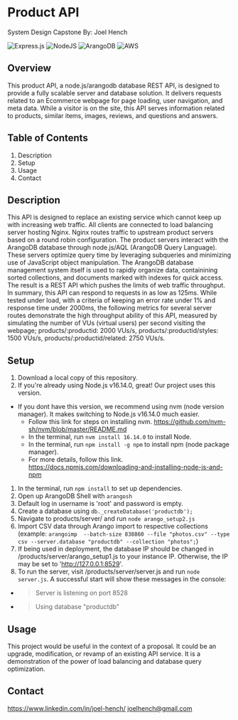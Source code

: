 # Product API
System Design Capstone
By: Joel Hench

![Express.js](https://img.shields.io/badge/express.js-%23404d59.svg?style=for-the-badge&logo=express&logoColor=%2361DAFB) ![NodeJS](https://img.shields.io/badge/node.js-6DA55F?style=for-the-badge&logo=node.js&logoColor=white) ![ArangoDB](https://img.shields.io/badge/ArangoDB-%234ea94b.svg?style=for-the-badge&logo=avocado&logoColor=white?link=http://google.com&link=http://google.com) ![AWS](https://img.shields.io/badge/AWS-%23FF9900.svg?style=for-the-badge&logo=amazon-aws&logoColor=white)

## Overview
This product API, a node.js/arangodb database REST API, is designed to provide a fully scalable server and database solution. It delivers requests related to an Ecommerce webpage for page loading, user navigation, and meta data. While a visitor is on the site, this API serves information related to products, similar items, images, reviews, and questions and answers.

## Table of Contents
1. Description
1. Setup
1. Usage
1. Contact

## Description
This API is designed to replace an existing service which cannot keep up with increasing web traffic. All clients are connected to load balancing server hosting Nginx. Nginx routes traffic to upstream product servers based on a round robin configuration. The product servers interact with the ArangoDB database through node.js/AQL (ArangoDB Query Language). These servers optimize query time by leveraging subqueries and minimizing use of JavaScript object manipulation. The ArangoDB database management system itself is used to rapidly organize data, containining sorted collections, and documents marked with indexes for quick access. The result is a REST API which pushes the limits of web traffic throughput. In summary, this API can respond to requests in as low as 125ms. While tested under load, with a criteria of keeping an error rate under 1% and response time under 2000ms, the following metrics for several server routes demonstrate the high throughput ability of this API, measured by simulating the number of VUs (virtual users) per second visiting the webpage; products/:productid: 2000 VUs/s, products/:productid/styles: 1500 VUs/s, products/:productid/related: 2750 VUs/s.

## Setup
1. Download a local copy of this repository.
1. If you're already using Node.js v16.14.0, great! Our project uses this version.
  - If you dont have this version, we recommend using nvm (node version manager). It makes switching
  to Node.js v16.14.0 much easier.
    - Follow this link for steps on installing nvm. https://github.com/nvm-sh/nvm/blob/master/README.md
    - In the terminal, run `nvm install 16.14.0` to install Node.
    - In the terminal, run `npm install -g npm` to install npm (node package manager).
    - For more details, follow this link. https://docs.npmjs.com/downloading-and-installing-node-js-and-npm
1. In the terminal, run `npm install` to set up dependencies.
1. Open up ArangoDB Shell with `arangosh`
1. Default log in username is 'root' and password is empty.
1. Create a database using `db._createDatabase('productdb');`
1. Navigate to products/server/ and run `node arango_setup2.js`
1. Import CSV data through Arango import to respective collections (example: `arangoimp  --batch-size 838860 --file "photos.csv" --type csv --server.database "productdb" --collection "photos";`)
1. If being used in deployment, the database IP should be changed in /products/server/arango_setup1.js to your instance IP. Otherwise, the IP may be set to 'http://127.0.0.1:8529'.
1. To run the server, visit /products/server/server.js and run `node server.js`. A successful start will show these messages in the console:
 - >Server is listening on port 8528
 - >Using database "productdb"

## Usage
This project would be useful in the context of a proposal. It could be an upgrade, modification, or revamp of an existing API service. It is a demonstration of the power of load balancing and database query optimization.

## Contact
https://www.linkedin.com/in/joel-hench/
joelhench@gmail.com